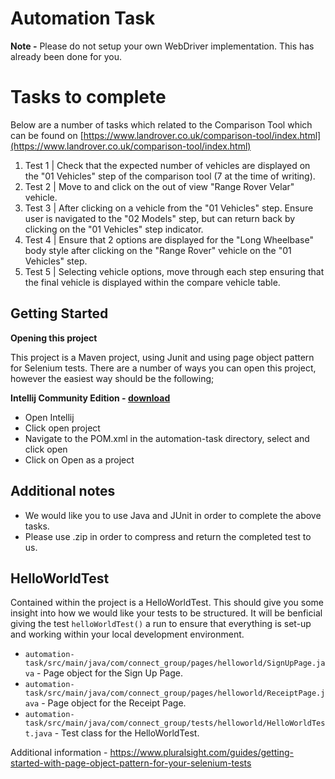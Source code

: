 # Automation Task

**Note -** Please do not setup your own WebDriver implementation. This has already been done for you.

# Tasks to complete

Below are a number of tasks which related to the Comparison Tool which can be found on [https://www.landrover.co.uk/comparison-tool/index.html](https://www.landrover.co.uk/comparison-tool/index.html)

1. Test 1 | Check that the expected number of vehicles are displayed on the "01 Vehicles" step of the comparison tool (7 at the time of writing).
2. Test 2 | Move to and click on the out of view "Range Rover Velar" vehicle.
3. Test 3 | After clicking on a vehicle from the "01 Vehicles" step. Ensure user is navigated to the "02 Models" step, but can return back by clicking on the "01 Vehicles" step indicator.
4. Test 4 | Ensure that 2 options are displayed for the "Long Wheelbase" body style after clicking on the "Range Rover" vehicle on the "01 Vehicles" step.
5. Test 5 | Selecting vehicle options, move through each step ensuring that the final vehicle is displayed within the compare vehicle table.

## Getting Started

**Opening this project**

This project is a Maven project, using Junit and using page object pattern for Selenium tests. There are a number of ways you can open this project, however the easiest way should be the following;

**Intellij Community Edition - [download](https://www.jetbrains.com/idea/download)**

*  Open Intellij
*  Click open project
*  Navigate to the POM.xml in the automation-task directory, select and click open
*  Click on Open as a project

## Additional notes

* We would like you to use Java and JUnit in order to complete the above tasks.
* Please use .zip in order to compress and return the completed test to us.

## HelloWorldTest

Contained within the project is a HelloWorldTest. This should give you some insight into how we would like your tests to be structured. It will be benficial giving the test `helloWorldTest()` a run to ensure that everything is set-up and working within your local development environment.

* `automation-task/src/main/java/com/connect_group/pages/helloworld/SignUpPage.java` - Page object for the Sign Up Page.
* `automation-task/src/main/java/com/connect_group/pages/helloworld/ReceiptPage.java` - Page object for the Receipt Page.
* `automation-task/src/main/java/com/connect_group/tests/helloworld/HelloWorldTest.java` - Test class for the HelloWorldTest.

Additional information - https://www.pluralsight.com/guides/getting-started-with-page-object-pattern-for-your-selenium-tests